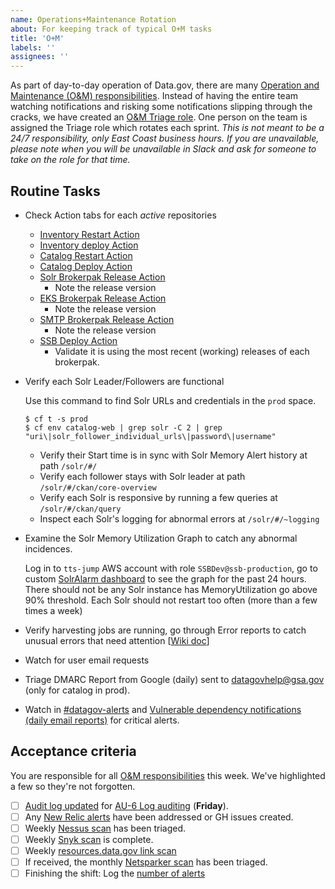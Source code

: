 ```yaml
---
name: Operations+Maintenance Rotation
about: For keeping track of typical O+M tasks
title: 'O+M'
labels: ''
assignees: ''
---
```

As part of day-to-day operation of Data.gov, there are many [Operation and Maintenance (O&M) responsibilities](https://github.com/gsa/data.gov/wiki/Operation-and-Maintenance-Responsibilities). Instead of having the entire team watching notifications and risking some notifications slipping through the cracks, we have created an [O&M Triage role](https://github.com/gsa/data.gov/wiki/Operation-and-Maintenance-Responsibilities#om-triage-rotation). One person on the team is assigned the Triage role which rotates each sprint. _This is not meant to be a 24/7 responsibility, only East Coast business hours. If you are unavailable, please note when you will be unavailable in Slack and ask for someone to take on the role for that time._

## Routine Tasks
- Check Action tabs for each _active_ repositories
  - [Inventory Restart Action](https://github.com/GSA/inventory-app/actions/workflows/restart.yml)
  - [Inventory deploy Action](https://github.com/GSA/inventory-app/actions/workflows/deploy.yml)
  - [Catalog Restart Action](https://github.com/GSA/catalog.data.gov/actions/workflows/restart.yml)
  - [Catalog Deploy Action](https://github.com/GSA/catalog.data.gov/actions/workflows/publish.yml)
  - [Solr Brokerpak Release Action](https://github.com/GSA/datagov-brokerpak-solr/actions/workflows/release.yml)
    - Note the release version
  - [EKS Brokerpak Release Action](https://github.com/GSA/datagov-brokerpak-eks/actions/workflows/release.yml)
    - Note the release version
  - [SMTP Brokerpak Release Action](https://github.com/GSA/datagov-brokerpak-smtp/actions/workflows/release.yml)
    - Note the release version
  - [SSB Deploy Action](https://github.com/GSA/datagov-ssb/actions/workflows/apply.yml)
    - Validate it is using the most recent (working) releases of each brokerpak.
- Verify each Solr Leader/Followers are functional

  Use this command to find Solr URLs and credentials in the `prod` space.
  ```
  $ cf t -s prod
  $ cf env catalog-web | grep solr -C 2 | grep "uri\|solr_follower_individual_urls\|password\|username"
  ```
  - Verify their Start time is in sync with Solr Memory Alert history at path `/solr/#/`
  - Verify each follower stays with Solr leader at path `/solr/#/ckan/core-overview`
  - Verify each Solr is responsive by running a few queries at `/solr/#/ckan/query`
  - Inspect each Solr's logging for abnormal errors at `/solr/#/~logging`

- Examine the Solr Memory Utilization Graph to catch any abnormal incidences.

  Log in to `tts-jump` AWS account with role `SSBDev@ssb-production`, go to custom [SolrAlarm dashboard](https://us-west-2.console.aws.amazon.com/cloudwatch/home?region=us-west-2#dashboards:name=SolrAlarms;start=PT24H) to see the graph for the past 24 hours. There should not be any Solr instance has MemoryUtilization go above 90% threshold. Each Solr should not restart too often (more than a few times a week)
- Verify harvesting jobs are running, go through Error reports to catch unusual errors that need attention [[Wiki doc](https://github.com/gsa/data.gov/wiki/Operation-and-Maintenance-Responsibilities#harvest-job-report-daily-email-report)]
- Watch for user email requests
- Triage DMARC Report from Google (daily) sent to datagovhelp@gsa.gov (only for catalog in prod).
- Watch in [#datagov-alerts](https://gsa-tts.slack.com/archives/C4RGAM1Q8) and [Vulnerable dependency notifications (daily email reports)](https://github.com/gsa/data.gov/wiki/Operation-and-Maintenance-Responsibilities#vulnerable-dependency-notifications-daily-email-reports) for critical alerts.

## Acceptance criteria

You are responsible for all [O&M responsibilities](https://github.com/gsa/data.gov/wiki/Operation-and-Maintenance-Responsibilities) this week. We've highlighted a few so they're not forgotten.

- [ ] [Audit log updated](https://docs.google.com/spreadsheets/d/1z6lqmyNxC7s5MiTt9f6vT41IS2DLLJl4HwEqXvvft40/edit) for [AU-6 Log auditing](https://github.com/gsa/data.gov/wiki/Operation-and-Maintenance-Responsibilities#au-6-log-auditing) (**Friday**).
- [ ] Any [New Relic alerts](https://alerts.newrelic.com/accounts/1601367/incidents) have been addressed or GH issues created.
- [ ] Weekly [Nessus scan](https://github.com/gsa/data.gov/wiki/Operation-and-Maintenance-Responsibilities#nessus-host-scan-report-from-isso) has been triaged.
- [ ] Weekly [Snyk scan](https://github.com/gsa/data.gov/wiki/Operation-and-Maintenance-Responsibilities#automated-dependency-updates-ad-hoc-github-prs) is complete.
- [ ] Weekly [resources.data.gov link scan](https://app.circleci.com/pipelines/github/GSA/resources.data.gov?branch=main)
- [ ] If received, the monthly [Netsparker scan](https://github.com/gsa/data.gov/wiki/Operation-and-Maintenance-Responsibilities#netsparker-compliance-scan-report-from-isso) has been triaged.
- [ ] Finishing the shift: Log the [number of alerts](https://docs.google.com/spreadsheets/d/1u1hSUAQW6FWzphog122stfB6MB9Wiq0NROT3PeicRoM/edit#gid=939071144) 

